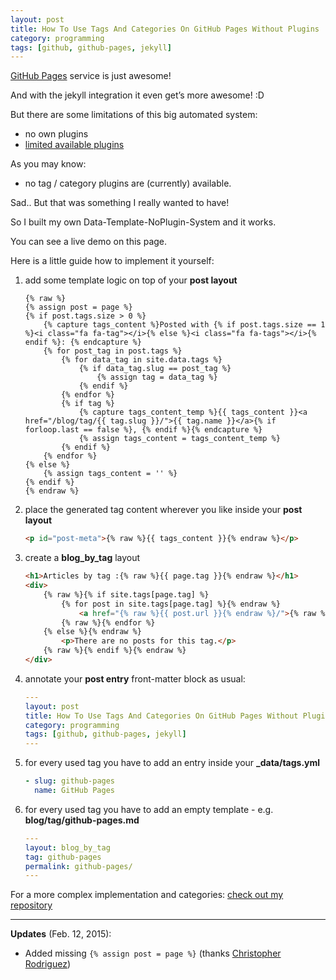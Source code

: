 ```yaml
---
layout: post
title: How To Use Tags And Categories On GitHub Pages Without Plugins
category: programming
tags: [github, github-pages, jekyll]
---
```


[GitHub Pages](http://pages.github.com/) service is just awesome! 

And with the jekyll integration it even get’s more awesome! :D

But there are some limitations of this big automated system:

* no own plugins
* [limited available plugins](https://pages.github.com/versions/)

As you may know:

* no tag / category plugins are (currently) available.

Sad.. But that was something I really wanted to have! 

So I built my own Data-Template-NoPlugin-System and it works.


You can see a live demo on this page.

Here is a little guide how to implement it yourself:

1. add some template logic on top of your __post layout__ 

    ```html+django
    {% raw %}
    {% assign post = page %}
    {% if post.tags.size > 0 %}
        {% capture tags_content %}Posted with {% if post.tags.size == 1 %}<i class="fa fa-tag"></i>{% else %}<i class="fa fa-tags"></i>{% endif %}: {% endcapture %}
        {% for post_tag in post.tags %}
            {% for data_tag in site.data.tags %}
                {% if data_tag.slug == post_tag %}
                    {% assign tag = data_tag %}
                {% endif %}
            {% endfor %}
            {% if tag %}
                {% capture tags_content_temp %}{{ tags_content }}<a href="/blog/tag/{{ tag.slug }}/">{{ tag.name }}</a>{% if forloop.last == false %}, {% endif %}{% endcapture %}
                {% assign tags_content = tags_content_temp %}
            {% endif %}
        {% endfor %}
    {% else %}
        {% assign tags_content = '' %}
    {% endif %}
    {% endraw %}
    ```
 
2. place the generated tag content wherever you like inside your __post layout__

    ```html
    <p id="post-meta">{% raw %}{{ tags_content }}{% endraw %}</p>
    ```
    
3. create a __blog\_by\_tag__ layout

    ```html
    <h1>Articles by tag :{% raw %}{{ page.tag }}{% endraw %}</h1>
    <div>
        {% raw %}{% if site.tags[page.tag] %}
            {% for post in site.tags[page.tag] %}{% endraw %}
                <a href="{% raw %}{{ post.url }}{% endraw %}/">{% raw %}{{ post.title }}{% endraw %}</a>
            {% raw %}{% endfor %}
        {% else %}{% endraw %}
            <p>There are no posts for this tag.</p>
        {% raw %}{% endif %}{% endraw %}
    </div>
    ```
    
4. annotate your __post entry__ front-matter block as usual:

    ```yaml
    ---
    layout: post
    title: How To Use Tags And Categories On GitHub Pages Without Plugins
    category: programming
    tags: [github, github-pages, jekyll]
    ---
    ```
    
5. for every used tag you have to add an entry inside your __\_data/tags.yml__

    ```yaml
    - slug: github-pages
      name: GitHub Pages
    ```
    
6. for every used tag you have to add an empty template - e.g. __blog/tag/github-pages.md__

    ```yaml
    ---
    layout: blog_by_tag
    tag: github-pages
    permalink: github-pages/
    ---
    ```
    
For a more complex implementation and categories: [check out my repository](https://github.com/minddust/minddust.github.io)

---

**Updates** (Feb. 12, 2015):

* Added missing `{% assign post = page %}` (thanks [Christopher Rodriguez](https://github.com/cdr255))

